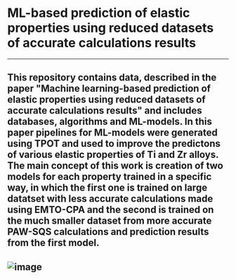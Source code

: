# ML-based prediction of elastic properties using reduced datasets of accurate calculations results
---
This repository contains data, described in the paper "Machine learning-based prediction of elastic properties using reduced datasets of accurate calculations results" and includes databases, algorithms and ML-models. In this paper pipelines for ML-models were generated using TPOT and used to improve the predictons of various elastic properties of Ti and Zr alloys. The main concept of this work is creation of two models for each property trained in a specific way, in which the first one is trained on large datatset with less accurate calculations made using EMTO-CPA and the second is trained on the much smaller dataset from more accurate PAW-SQS calculations and prediction results from the first model. 
---
![image](https://user-images.githubusercontent.com/131266874/233101515-483adcf6-2c4a-41e6-989b-96cd0746fc2b.png)
---
